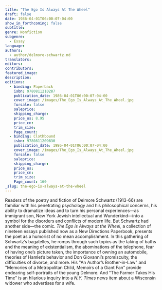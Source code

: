 ```yaml
---
title: "The Ego Is Always At The Wheel"
draft: false
date: 1986-04-01T06:00:07-04:00
show_in_forthcoming: false
subtitle:
genre: Nonfiction
subgenre:
  - Essay
language:
authors:
  - author/delmore-schwartz.md
translators:
editors:
contributors:
featured_image:
description:
editions:
  - binding: Paperback
    isbn: 9780811210287
    publication_date: 1986-04-01T06:00:07-04:00
    cover_image: /images/The_Ego_Is_Always_At_The_Wheel.jpg
    forsale: false
    saleprice:
    shipping_charge:
    price_us: 8.95
    price_cn:
    trim_size:
    Page_count:
  - binding: Clothbound
    isbn: 9780811209830
    publication_date: 1986-04-01T06:00:07-04:00
    cover_image: /images/The_Ego_Is_Always_At_The_Wheel.jpg
    forsale: false
    saleprice:
    shipping_charge:
    price_us:
    price_cn:
    trim_size:
    Page_count: 160
_slug: the-ego-is-always-at-the-wheel
---
```


Readers of the poetry and fiction of Delmore Schwartz (1913-66) are familiar with his penetrating psychology and his philosophical concerns, his ability to dramatize ideas and to turn his personal experiences––as immigrant son, New York Jewish intellectual and Wunderkind––into a symbol for the disorders and conflicts of modern life. But Schwartz had another side––the comic. _The Ego Is Always at the Wheel_, a collection of nineteen essays published now as a New Directions Paperbook, presents the poet as a humorist of no mean accomplishment. In this gathering of Schwartz’s bagatelles, he romps through such topics as the taking of baths and the meaning of existentialism, the abominations of the telephone, fear of having one’s picture taken, the importance of owning an automobile, theories of Hamlet’s behavior and Don Giovanni’s promiscuity, the difficulties of divorce, and more. His "An Author’s Brother-in-Law" and "Memories of a Metropolitan Child, Memoirs of a Giant Fan" provide endearing self-portraits of the young Delmore. And "The Farmer Takes His Time" is an hilarious inquiry into a _N.Y. Times_ news item about a Wisconsin widower who advertises for a wife.

